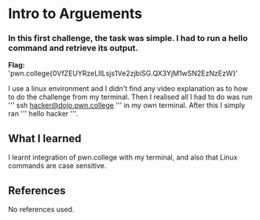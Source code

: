 # Intro to Arguements

### In this first challenge, the task was simple. I had to run a hello command and retrieve its output.

**Flag:** 'pwn.college{0VfZEUYRzeLIlLsjs1Ve2zjbiSG.QX3YjM1wSN2EzNzEzW}'

I use a linux environment and I didn't find any video explanation as to how to do the challenge from my terminal. Then I realised all I had to do was run ''' ssh hacker@dojo.pwn.college ''' in my own terminal.
After this I simply ran ''' hello hacker '''.

## What I learned

I learnt integration of pwn.college with my terminal, and also that Linux commands are case sensitive.

## References
No references used.

